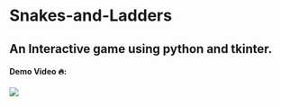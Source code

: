 # Snakes-and-Ladders

## An Interactive game using python and tkinter.

#### Demo Video 🔥:
<img src = "Snake_n_ladder_demo.gif"/>
